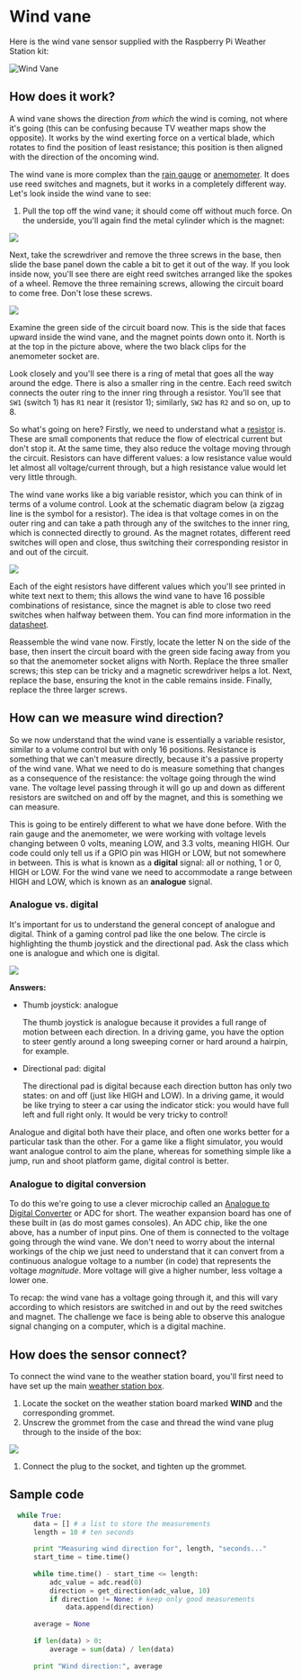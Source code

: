 # Wind vane

Here is the wind vane sensor supplied with the Raspberry Pi Weather Station kit:

![Wind Vane](images/wind_vane.png)

## How does it work?

A wind vane shows the direction *from which* the wind is coming, not where it's going (this can be confusing because TV weather maps show the opposite). It works by the wind exerting force on a vertical blade, which rotates to find the position of least resistance; this position is then aligned with the direction of the oncoming wind.

The wind vane is more complex than the [rain gauge](rain-gauge.md) or [anemometer](anemometer.md). It does use reed switches and magnets, but it works in a completely different way. Let's look inside the wind vane to see:

1. Pull the top off the wind vane; it should come off without much force. On the underside, you'll again find the metal cylinder which is the magnet:

![](images/wind_vane_magnet.png)

Next, take the screwdriver and remove the three screws in the base, then slide the base panel down the cable a bit to get it out of the way. If you look inside now, you'll see there are eight reed switches arranged like the spokes of a wheel. Remove the three remaining screws, allowing the circuit board to come free. Don't lose these screws.

![](images/wind_vane_reed.png)

Examine the green side of the circuit board now. This is the side that faces upward inside the wind vane, and the magnet points down onto it. North is at the top in the picture above, where the two black clips for the anemometer socket are.

Look closely and you'll see there is a ring of metal that goes all the way around the edge. There is also a smaller ring in the centre. Each reed switch connects the outer ring to the inner ring through a resistor. You'll see that `SW1` (switch 1) has `R1` near it (resistor 1); similarly, `SW2` has `R2` and so on, up to 8.

So what's going on here? Firstly, we need to understand what a [resistor](http://en.wikipedia.org/wiki/Resistor) is. These are small components that reduce the flow of electrical current but don't stop it. At the same time, they also reduce the voltage moving through the circuit. Resistors can have different values: a low resistance value would let almost all voltage/current through, but a high resistance value would let very little through.

The wind vane works like a big variable resistor, which you can think of in terms of a volume control. Look at the schematic diagram below (a zigzag line is the symbol for a resistor). The idea is that voltage comes in on the outer ring and can take a path through any of the switches to the inner ring, which is connected directly to ground. As the magnet rotates, different reed switches will open and close, thus switching their corresponding resistor in and out of the circuit.

![](images/wind_vane_schematic.png)

Each of the eight resistors have different values which you'll see printed in white text next to them; this allows the wind vane to have 16 possible combinations of resistance, since the magnet is able to close two reed switches when halfway between them. You can find more information in the [datasheet](https://www.argentdata.com/files/80422_datasheet.pdf).

Reassemble the wind vane now. Firstly, locate the letter N on the side of the base, then insert the circuit board with the green side facing away from you so that the anemometer socket aligns with North. Replace the three smaller screws; this step can be tricky and a magnetic screwdriver helps a lot. Next, replace the base, ensuring the knot in the cable remains inside. Finally, replace the three larger screws.

## How can we measure wind direction?

So we now understand that the wind vane is essentially a variable resistor, similar to a volume control but with only 16 positions. Resistance is something that we can't measure directly, because it's a passive property of the wind vane. What we need to do is measure something that changes as a consequence of the resistance: the voltage going through the wind vane. The voltage level passing through it will go up and down as different resistors are switched on and off by the magnet, and this is something we can measure.

This is going to be entirely different to what we have done before. With the rain gauge and the anemometer, we were working with voltage levels changing between 0 volts, meaning LOW, and 3.3 volts, meaning HIGH. Our code could only tell us if a GPIO pin was HIGH or LOW, but not somewhere in between. This is what is known as a **digital** signal: all or nothing, 1 or 0, HIGH or LOW. For the wind vane we need to accommodate a range between HIGH and LOW, which is known as an **analogue** signal.

### Analogue vs. digital

It's important for us to understand the general concept of analogue and digital. Think of a gaming control pad like the one below. The circle is highlighting the thumb joystick and the directional pad. Ask the class which one is analogue and which one is digital.

![](images/xbone_pad.png)

**Answers:**

- Thumb joystick: analogue
  
  The thumb joystick is analogue because it provides a full range of motion between each direction. In a driving game, you have the option to steer gently around a long sweeping corner or hard around a hairpin, for example.

- Directional pad: digital

  The directional pad is digital because each direction button has only two states: on and off (just like HIGH and LOW). In a driving game, it would be like trying to steer a car using the indicator stick: you would have full left and full right only. It would be very tricky to control!

Analogue and digital both have their place, and often one works better for a particular task than the other. For a game like a flight simulator, you would want analogue control to aim the plane, whereas for something simple like a jump, run and shoot platform game, digital control is better.

### Analogue to digital conversion

To do this we're going to use a clever microchip called an [Analogue to Digital Converter](http://en.wikipedia.org/wiki/Analog-to-digital_converter) or ADC for short. The weather expansion board has one of these built in (as do most games consoles). An ADC chip, like the one above, has a number of input pins. One of them is connected to the voltage going through the wind vane. We don't need to worry about the internal workings of the chip we just need to understand that it can convert from a continuous analogue voltage to a number (in code) that represents the voltage *magnitude*. More voltage will give a higher number, less voltage a lower one.

To recap: the wind vane has a voltage going through it, and this will vary according to which resistors are switched in and out by the reed switches and magnet. The challenge we face is being able to observe this analogue signal changing on a computer, which is a digital machine.

## How does the sensor connect?

To connect the wind vane to the weather station board, you'll first need to have set up the main [weather station box](https://github.com/raspberrypilearning/weather-station-guide/blob/master/hardware-setup.md).

1. Locate the socket on the weather station board marked **WIND** and the corresponding grommet.
1. Unscrew the grommet from the case and thread the wind vane plug through to the inside of the box:

  ![](images/Fix_Grommit.jpg)

1. Connect the plug to the socket, and tighten up the grommet.

## Sample code

```python
  while True:
      data = [] # a list to store the measurements
      length = 10 # ten seconds
      
      print "Measuring wind direction for", length, "seconds..."
      start_time = time.time()
      
      while time.time() - start_time <= length:
          adc_value = adc.read(0)
          direction = get_direction(adc_value, 10)
          if direction != None: # keep only good measurements
              data.append(direction)
      
      average = None
      
      if len(data) > 0:
          average = sum(data) / len(data)
      
      print "Wind direction:", average
  ```

